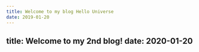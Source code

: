 ```yaml
---
title: Welcome to my blog Hello Universe
date: 2019-01-20
---
```

title: Welcome to my 2nd blog!
date: 2020-01-20
---

 
 
